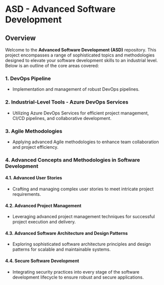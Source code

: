 # **ASD - Advanced Software Development**

## **Overview**

Welcome to the **Advanced Software Development (ASD)** repository. This project encompasses a range of sophisticated topics and methodologies designed to elevate your software development skills to an industrial level. Below is an outline of the core areas covered:

### **1. DevOps Pipeline**

- Implementation and management of robust DevOps pipelines.

### **2. Industrial-Level Tools - Azure DevOps Services**

- Utilizing Azure DevOps Services for efficient project management, CI/CD pipelines, and collaborative development.

### **3. Agile Methodologies**

- Applying advanced Agile methodologies to enhance team collaboration and project efficiency.

### **4. Advanced Concepts and Methodologies in Software Development**

#### **4.1. Advanced User Stories**

- Crafting and managing complex user stories to meet intricate project requirements.

#### **4.2. Advanced Project Management**

- Leveraging advanced project management techniques for successful project execution and delivery.

#### **4.3. Advanced Software Architecture and Design Patterns**

- Exploring sophisticated software architecture principles and design patterns for scalable and maintainable systems.

#### **4.4. Secure Software Development**

- Integrating security practices into every stage of the software development lifecycle to ensure robust and secure applications.
